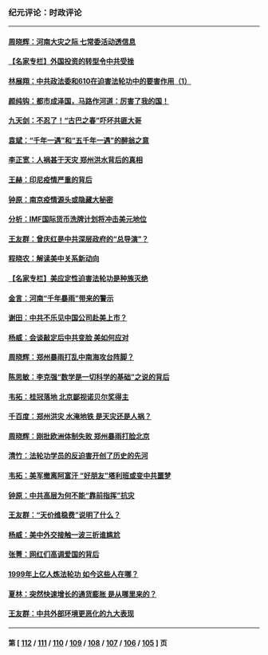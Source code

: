 ### 纪元评论：时政评论
---
#### [周晓辉：河南大灾之际 七常委活动透信息](../../pages/nsc1025/n13110696.md) 
#### [【名家专栏】外国投资的转型令中共受挫](../../pages/nsc1025/n13110226.md) 
#### [林展翔：中共政法委和610在迫害法轮功中的要害作用（1）](../../pages/nsc1025/n13109863.md) 
#### [颜纯钩：都市成泽国，马路作河道：厉害了我的国！](../../pages/nsc1025/n13109432.md) 
#### [九天剑：不忍了！“古巴之春”吓坏共匪大哥](../../pages/nsc1025/n13108596.md) 
#### [袁斌：“千年一遇”和“五千年一遇”的醉翁之意](../../pages/nsc1025/n13109309.md) 
#### [李正宽：人祸甚于天灾 郑州洪水背后的真相](../../pages/nsc1025/n13109227.md) 
#### [王赫：印尼疫情严重的背后](../../pages/nsc1025/n13108530.md) 
#### [钟原：南京疫情源头或隐藏大秘密](../../pages/nsc1025/n13108495.md) 
#### [分析：IMF国际货币洗牌计划将冲击美元地位](../../pages/nsc1025/n13107284.md) 
#### [王友群：曾庆红是中共深层政府的“总导演”？](../../pages/nsc1025/n13108443.md) 
#### [程晓农：解读美中关系新动向](../../pages/nsc1025/n13108398.md) 
#### [【名家专栏】美应定性迫害法轮功是种族灭绝](../../pages/nsc1025/n13107255.md) 
#### [金言：河南“千年暴雨”带来的警示](../../pages/nsc1025/n13108197.md) 
#### [谢田：中共不乐见中国公司赴美上市？](../../pages/nsc1025/n13108101.md) 
#### [杨威：会谈敲定后中共变脸 美如何应对](../../pages/nsc1025/n13107996.md) 
#### [周晓辉：郑州暴雨打乱中南海攻台阵脚？](../../pages/nsc1025/n13107542.md) 
#### [陈思敏：李克强“数学是一切科学的基础”之说的背后](../../pages/nsc1025/n13106800.md) 
#### [韦拓：桂冠落地 北京鄙视诺贝尔奖得主](../../pages/nsc1025/n13105038.md) 
#### [千百度：郑州洪灾 水淹地铁 是天灾还是人祸？](../../pages/nsc1025/n13106544.md) 
#### [周晓辉：刚批欧洲体制失败 郑州暴雨打脸北京](../../pages/nsc1025/n13105396.md) 
#### [清竹：法轮功学员的反迫害开创了历史的先河](../../pages/nsc1025/n13106082.md) 
#### [韦拓：美军撤离阿富汗 “好朋友”塔利班或变中共噩梦](../../pages/nsc1025/n13092357.md) 
#### [钟原：中共高层为何不能“靠前指挥”抗灾](../../pages/nsc1025/n13105767.md) 
#### [王友群：“天价维稳费”说明了什么？](../../pages/nsc1025/n13105267.md) 
#### [杨威：美中外交接触一波三折谁尴尬](../../pages/nsc1025/n13105348.md) 
#### [张菁：网红们高调爱国的背后](../../pages/nsc1025/n13105246.md) 
#### [1999年上亿人炼法轮功 如今这些人在哪？](../../pages/nsc1025/n13104698.md) 
#### [夏林：突然快速增长的通货膨胀 是从哪里来的？](../../pages/nsc1025/n13104887.md) 
#### [王友群：中共外部环境更恶化的九大表现](../../pages/nsc1025/n13103354.md) 

---
#### 第 [ [112](./112.md) / [111](./111.md) / [110](./110.md) / [109](./109.md) / [108](./108.md) / [107](./107.md) / [106](./106.md) / [105](./105.md) ] 页
